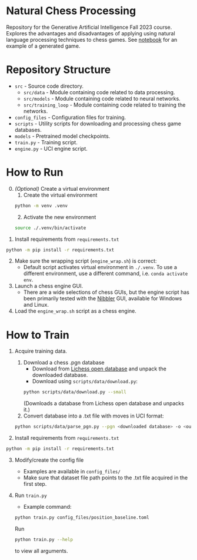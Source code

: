 # Natural Chess Processing

Repository for the Generative Artificial Intelligence Fall 2023 course. Explores the advantages and disadvantages of applying using natural language processing techniques to chess games. See [notebook](generate.ipynb) for an example of a generated game.

# Repository Structure

- `src` - Source code directory.
    - `src/data` - Module containing code related to data processing.
    - `src/models` - Module containing code related to neural networks.
    - `src/training_loop` - Module containing code related to training the networks.
- `config_files` - Configuration files for training.
- `scripts` - Utility scripts for downloading and processing chess game databases.
- `models` - Pretrained model checkpoints.
- `train.py` - Training script.
- `engine.py` - UCI engine script.

# How to Run
0. *(Optional)* Create a virtual environment
    1. Create the virtual environment
    ```bash
    python -m venv .venv
    ``` 
    2. Activate the new environment
    ```bash
    source ./.venv/bin/activate
    ```
1. Install requirements from `requirements.txt`
```bash
python -m pip install -r requirements.txt
```
2. Make sure the wrapping script (`engine_wrap.sh`) is correct:
    - Default script activates virtual environment in `./.venv`. To use a different environment, use a different command, i.e. `conda activate env`.
3. Launch a chess engine GUI.
    - There are a wide selections of chess GUIs, but the engine script has been primarily tested with the [Nibbler](https://github.com/rooklift/nibbler) GUI, available for Windows and Linux.
4. Load the `engine_wrap.sh` script as a chess engine.

# How to Train

1. Acquire training data.
    1. Download a chess .pgn database
        - Download from [Lichess open database](https://database.lichess.org/) and unpack the downloaded database.
        - Download using `scripts/data/download.py`:
        ```bash
        python scripts/data/download.py --small
        ``` 
        (Downloads a database from Lichess open database and unpacks it.)
    2. Convert database into a .txt file with moves in UCI format:
    ```bash
    python scripts/data/parse_pgn.py --pgn <downloaded database> -o <output file>
    ```

2. Install requirements from `requirements.txt`
```bash
python -m pip install -r requirements.txt
```

3. Modify/create the config file
    - Examples are available in `config_files/`
    - Make sure that dataset file path points to the .txt file acquired in the first step.

4. Run `train.py`
    - Example command: 
    ```bash
    python train.py config_files/position_baseline.toml
    ```
    Run 
    ```bash
    python train.py --help
    ```
    to view all arguments.